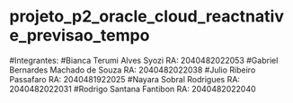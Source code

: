# projeto_p2_oracle_cloud_reactnative_previsao_tempo
#Integrantes: 
#Bianca Terumi Alves Syozi RA: 2040482022053 
#Gabriel Bernardes Machado de Souza RA: 2040482022038 
#Julio Ribeiro Passafaro RA: 2040481922025 
#Nayara Sobral Rodrigues RA: 2040482022031 
#Rodrigo Santana Fantibon RA: 2040482022040
